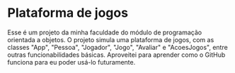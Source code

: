 # Plataforma de jogos

Esse é um projeto da minha faculdade do módulo de programação orientada a objetos. O projeto simula uma plataforma de jogos, com as classes "App", "Pessoa", "Jogador", "Jogo", "Avaliar" e "AcoesJogos", entre outras funcionabilidades básicas. Aproveitei para aprender como o GitHub funciona para eu poder usá-lo futuramente.

